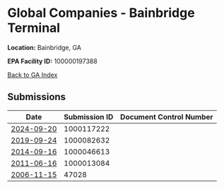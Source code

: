 # Global Companies - Bainbridge Terminal 

**Location:** Bainbridge, GA

**EPA Facility ID:** 100000197388

[Back to GA Index](../../index.md)

## Submissions

| Date | Submission ID | Document Control Number |
|------|--------------|-------------------------|
| [2024-09-20](submissions/1000117222.md) | 1000117222 |  |
| [2019-09-24](submissions/1000082632.md) | 1000082632 |  |
| [2014-09-16](submissions/1000046613.md) | 1000046613 |  |
| [2011-06-16](submissions/1000013084.md) | 1000013084 |  |
| [2006-11-15](submissions/47028.md) | 47028 |  |
